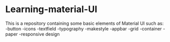 # Learning-material-UI
This is a repository containing some basic elements of Material UI such as:
-button
-icons
-textfield
-typography
-makestyle
-appbar
-grid
-container
-paper
-responsive design
